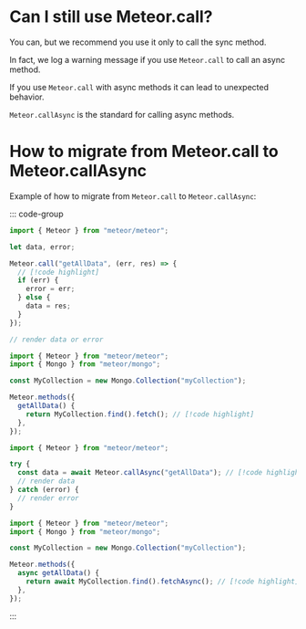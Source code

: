 # Can I still use Meteor.call?

You can, but we recommend you use it only to call the sync method.

In fact, we log a warning message if you use `Meteor.call` to call an async method.

If you use `Meteor.call` with async methods it can lead to unexpected behavior.

`Meteor.callAsync` is the standard for calling async methods.

# How to migrate from Meteor.call to Meteor.callAsync

Example of how to migrate from `Meteor.call` to `Meteor.callAsync`:

::: code-group

```js [v2-client.jsx]
import { Meteor } from "meteor/meteor";

let data, error;

Meteor.call("getAllData", (err, res) => {
  // [!code highlight]
  if (err) {
    error = err;
  } else {
    data = res;
  }
});

// render data or error
```

```js [v2-server.js]
import { Meteor } from "meteor/meteor";
import { Mongo } from "meteor/mongo";

const MyCollection = new Mongo.Collection("myCollection");

Meteor.methods({
  getAllData() {
    return MyCollection.find().fetch(); // [!code highlight]
  },
});
```

```js [v3-client.jsx]
import { Meteor } from "meteor/meteor";

try {
  const data = await Meteor.callAsync("getAllData"); // [!code highlight]
  // render data
} catch (error) {
  // render error
}
```

```js [v3-server.js]
import { Meteor } from "meteor/meteor";
import { Mongo } from "meteor/mongo";

const MyCollection = new Mongo.Collection("myCollection");

Meteor.methods({
  async getAllData() {
    return await MyCollection.find().fetchAsync(); // [!code highlight]
  },
});
```

:::

